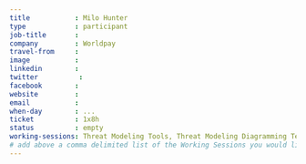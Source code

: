 ```yaml
---
title           : Milo Hunter
type            : participant
job-title       :
company         : Worldpay
travel-from     :
image           :
linkedin        :
twitter          :
facebook        :
website         :
email           :
when-day        : ...
ticket          : 1x8h
status          : empty
working-sessions: Threat Modeling Tools, Threat Modeling Diagramming Techniques, Threat Modeling Where do I Start?
# add above a comma delimited list of the Working Sessions you would like to attend (use the session's title)
---
```


<!-- put more details about participant here -->
